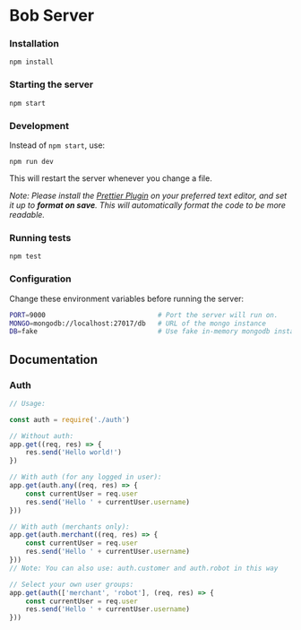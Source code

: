 # Bob Server

### Installation

```
npm install
```

### Starting the server
```
npm start
```

### Development
Instead of `npm start`, use:
```
npm run dev
```
This will restart the server whenever you change a file.

*Note: Please install the [Prettier Plugin](https://prettier.io/docs/en/editors.html) on your preferred text editor, and set it up to __format on save__. This will automatically format the code to be more readable.*

### Running tests
```
npm test
```

### Configuration
Change these environment variables before running the server:
```bash
PORT=9000                            # Port the server will run on.
MONGO=mongodb://localhost:27017/db   # URL of the mongo instance
DB=fake                              # Use fake in-memory mongodb instance. (Overrides MONGO=...)
```

## Documentation

### Auth
```javascript
// Usage:

const auth = require('./auth')

// Without auth:
app.get((req, res) => {
    res.send('Hello world!')
})

// With auth (for any logged in user):
app.get(auth.any((req, res) => {
    const currentUser = req.user
    res.send('Hello ' + currentUser.username)
}))

// With auth (merchants only):
app.get(auth.merchant((req, res) => {
    const currentUser = req.user
    res.send('Hello ' + currentUser.username)
}))
// Note: You can also use: auth.customer and auth.robot in this way

// Select your own user groups:
app.get(auth(['merchant', 'robot'], (req, res) => {
    const currentUser = req.user
    res.send('Hello ' + currentUser.username)
}))
```
